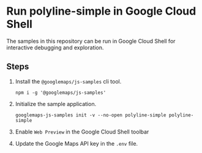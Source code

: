 # Run polyline-simple in Google Cloud Shell

The samples in this repository can be run in Google Cloud Shell for interactive debugging and exploration.

## Steps

1. Install the `@googlemaps/js-samples` cli tool.

    ```
    npm i -g '@googlemaps/js-samples'
    ```
1. Initialize the sample application. 
    ```
    googlemaps-js-samples init -v --no-open polyline-simple polyline-simple
    ```
1. Enable `Web Preview` in the Google Cloud Shell toolbar
1. Update the Google Maps API key in the `.env` file.
